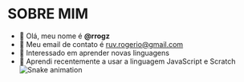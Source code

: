 # SOBRE MIM 

- 👋 Olá, meu nome é **@rrogz**
- 👀 Meu email de contato é ruv.rogerio@gmail.com
- 🌱 Interessado em aprender novas linguagens
- 💞️ Aprendi recentemente a usar a linguagem JavaScript e Scratch           
![Snake animation](https://github.com/seu-usuário-aqui/seu-usuário-aqui/blob/output/github-contribution-grid-snake.svg)

<!---
rrogz/rrogz is a ✨ special ✨ repository because its `README.md` (this file) appears on your GitHub profile.
You can click the Preview link to take a look at your changes.
--->
